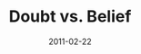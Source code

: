 ---
layout: music 
title: "Doubt vs. Belief"
series: "Heavy-Weights"
date: 2011-02-22 
description: "The age-old foes of Doubt and Belief will be taking center stage."
audio: "http://s3.amazonaws.com/crossroadsaudiomessages/heavyweights_01.mp3"
audio-duration: "39:27"
src: "http://www.crossroads.net/players/media/series/190x110HeavyWeights.jpg"
---